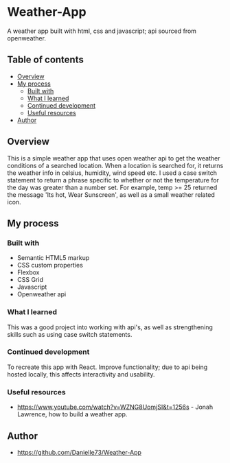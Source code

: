 # Weather-App

A weather app built with html, css and javascript; api sourced from openweather. 

## Table of contents

- [Overview](#overview)
- [My process](#my-process)
  - [Built with](#built-with)
  - [What I learned](#what-i-learned)
  - [Continued development](#continued-development)
  - [Useful resources](#useful-resources)
- [Author](#author)

## Overview

This is a simple weather app that uses open weather api to get the weather conditions of a searched location. When a location is searched for, it returns the weather info in celsius, humidity, wind speed etc. I used a case switch statement to return a phrase specific to whether or not the temperature for the day was greater than a number set. For example, temp >= 25 returned the message 'Its hot, Wear Sunscreen', as well as a small weather related icon. 

## My process

### Built with

- Semantic HTML5 markup
- CSS custom properties
- Flexbox
- CSS Grid
- Javascript
- Openweather api 

### What I learned

This was a good project into working with api's, as well as strengthening skills such as using case switch statements. 

### Continued development

To recreate this app with React.
Improve functionality; due to api being hosted locally, this affects interactivity and usability. 

### Useful resources

- https://www.youtube.com/watch?v=WZNG8UomjSI&t=1256s - Jonah Lawrence, how to build a weather app.  

## Author

- https://github.com/Danielle73/Weather-App

